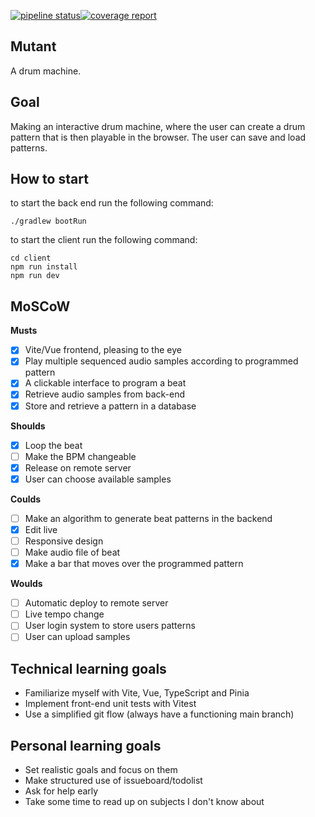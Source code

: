 [![pipeline status](https://git.sogyo.nl/rbakker/hexagon-sun/badges/main/pipeline.svg)](https://git.sogyo.nl/rbakker/hexagon-sun/-/commits/main)[![coverage report](https://git.sogyo.nl/rbakker/hexagon-sun/badges/main/coverage.svg)](https://git.sogyo.nl/rbakker/hexagon-sun/-/commits/main)

## Mutant

A drum machine.

## Goal

Making an interactive drum machine, where the user can create a drum pattern that is then playable in the browser. The user can save and load patterns.

## How to start

to start the back end run the following command:
```
./gradlew bootRun
```

to start the client run the following command:
```
cd client
npm run install
npm run dev
```

## MoSCoW

**Musts**
- [x] Vite/Vue frontend, pleasing to the eye
- [x] Play multiple sequenced audio samples according to programmed pattern
- [x] A clickable interface to program a beat
- [x] Retrieve audio samples from back-end
- [x] Store and retrieve a pattern in a database

**Shoulds**
- [x] Loop the beat
- [ ] Make the BPM changeable
- [x] Release on remote server
- [x] User can choose available samples

**Coulds**
- [ ] Make an algorithm to generate beat patterns in the backend 
- [x] Edit live
- [ ] Responsive design
- [ ] Make audio file of beat
- [x] Make a bar that moves over the programmed pattern

**Woulds**
- [ ] Automatic deploy to remote server
- [ ] Live tempo change
- [ ] User login system to store users patterns
- [ ] User can upload samples

## Technical learning goals

- Familiarize myself with Vite, Vue, TypeScript and Pinia
- Implement front-end unit tests with Vitest
- Use a simplified git flow (always have a functioning main branch)

## Personal learning goals

- Set realistic goals and focus on them
- Make structured use of issueboard/todolist
- Ask for help early
- Take some time to read up on subjects I don't know about